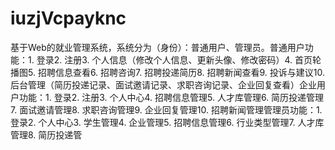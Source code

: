 # iuzjVcpayknc
基于Web的就业管理系统，系统分为（身份）：普通用户、管理员。普通用户功能：1. 登录2. 注册3. 个人信息（修改个人信息、更新头像、修改密码）4. 首页轮播图5. 招聘信息查看6. 招聘咨询7. 招聘投递简历8. 招聘新闻查看9. 投诉与建议10. 后台管理（简历投递记录、面试邀请记录、求职咨询记录、企业回复查看）企业用户功能：1. 登录2. 注册3. 个人中心4. 招聘信息管理5. 人才库管理6. 简历投递管理7. 面试邀请管理8. 求职咨询管理9. 企业回复管理10. 招聘新闻管理管理员功能：1. 登录2. 个人中心3. 学生管理4. 企业管理5. 招聘信息管理6. 行业类型管理7. 人才库管理8. 简历投递管
